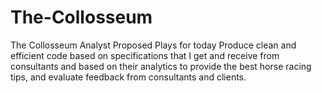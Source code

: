 # The-Collosseum
The Collosseum Analyst Proposed Plays for today
Produce clean and efficient code based on specifications that I get and receive from consultants and based on their analytics  to provide the best horse racing tips,  and evaluate feedback from consultants and clients.
